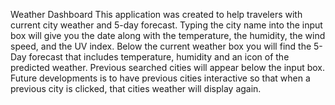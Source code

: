 Weather Dashboard
This application was created to help travelers with current city weather and 5-day forecast. Typing the city name into the input box will give you the date along with the temperature, the humidity, the wind speed, and the UV index. Below the current weather box you will find the 5-Day forecast that includes temperature, humidity and an icon of the predicted weather. Previous searched cities will appear below the input box. Future developments is to have previous cities interactive so that when a previous city is clicked, that cities weather will display again.